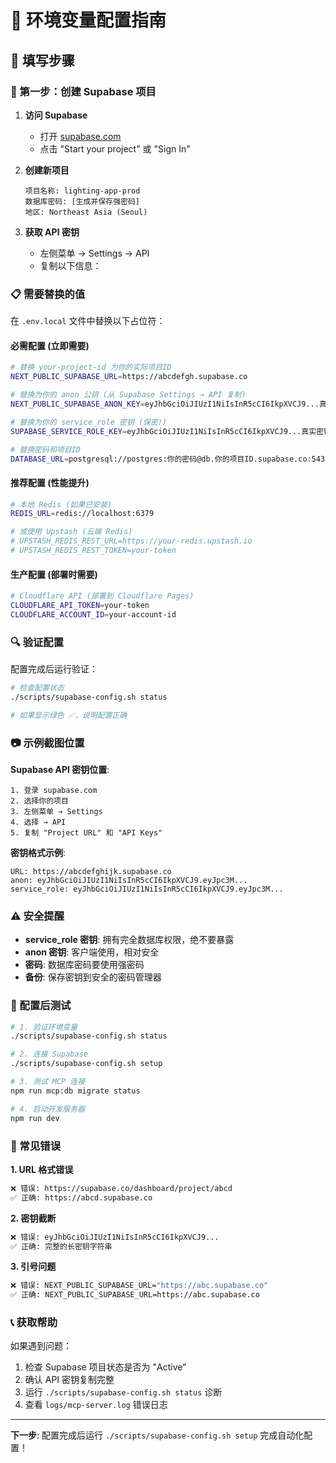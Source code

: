 # 🔐 环境变量配置指南

## 📝 填写步骤

### 🚀 第一步：创建 Supabase 项目

1. **访问 Supabase**
   - 打开 [supabase.com](https://supabase.com)
   - 点击 "Start your project" 或 "Sign In"

2. **创建新项目**
   ```
   项目名称: lighting-app-prod
   数据库密码: [生成并保存强密码]
   地区: Northeast Asia (Seoul)
   ```

3. **获取 API 密钥**
   - 左侧菜单 → Settings → API
   - 复制以下信息：

### 📋 需要替换的值

在 `.env.local` 文件中替换以下占位符：

#### **必需配置** (立即需要)

```bash
# 替换 your-project-id 为你的实际项目ID
NEXT_PUBLIC_SUPABASE_URL=https://abcdefgh.supabase.co

# 替换为你的 anon 公钥 (从 Supabase Settings → API 复制)
NEXT_PUBLIC_SUPABASE_ANON_KEY=eyJhbGciOiJIUzI1NiIsInR5cCI6IkpXVCJ9...真实密钥

# 替换为你的 service_role 密钥 (保密!)
SUPABASE_SERVICE_ROLE_KEY=eyJhbGciOiJIUzI1NiIsInR5cCI6IkpXVCJ9...真实密钥

# 替换密码和项目ID
DATABASE_URL=postgresql://postgres:你的密码@db.你的项目ID.supabase.co:5432/postgres
```

#### **推荐配置** (性能提升)

```bash
# 本地 Redis (如果已安装)
REDIS_URL=redis://localhost:6379

# 或使用 Upstash (云端 Redis)
# UPSTASH_REDIS_REST_URL=https://your-redis.upstash.io
# UPSTASH_REDIS_REST_TOKEN=your-token
```

#### **生产配置** (部署时需要)

```bash
# Cloudflare API (部署到 Cloudflare Pages)
CLOUDFLARE_API_TOKEN=your-token
CLOUDFLARE_ACCOUNT_ID=your-account-id
```

### 🔍 验证配置

配置完成后运行验证：

```bash
# 检查配置状态
./scripts/supabase-config.sh status

# 如果显示绿色 ✅，说明配置正确
```

### 📷 示例截图位置

**Supabase API 密钥位置**:
```
1. 登录 supabase.com
2. 选择你的项目
3. 左侧菜单 → Settings
4. 选择 → API
5. 复制 "Project URL" 和 "API Keys"
```

**密钥格式示例**:
```
URL: https://abcdefghijk.supabase.co
anon: eyJhbGciOiJIUzI1NiIsInR5cCI6IkpXVCJ9.eyJpc3M...
service_role: eyJhbGciOiJIUzI1NiIsInR5cCI6IkpXVCJ9.eyJpc3M...
```

### ⚠️ 安全提醒

- **service_role 密钥**: 拥有完全数据库权限，绝不要暴露
- **anon 密钥**: 客户端使用，相对安全
- **密码**: 数据库密码要使用强密码
- **备份**: 保存密钥到安全的密码管理器

### 🔧 配置后测试

```bash
# 1. 验证环境变量
./scripts/supabase-config.sh status

# 2. 连接 Supabase
./scripts/supabase-config.sh setup

# 3. 测试 MCP 连接
npm run mcp:db migrate status

# 4. 启动开发服务器
npm run dev
```

### 🚨 常见错误

**1. URL 格式错误**
```bash
❌ 错误: https://supabase.co/dashboard/project/abcd
✅ 正确: https://abcd.supabase.co
```

**2. 密钥截断**
```bash
❌ 错误: eyJhbGciOiJIUzI1NiIsInR5cCI6IkpXVCJ9...
✅ 正确: 完整的长密钥字符串
```

**3. 引号问题**
```bash
❌ 错误: NEXT_PUBLIC_SUPABASE_URL="https://abc.supabase.co"
✅ 正确: NEXT_PUBLIC_SUPABASE_URL=https://abc.supabase.co
```

### 📞 获取帮助

如果遇到问题：
1. 检查 Supabase 项目状态是否为 "Active"
2. 确认 API 密钥复制完整
3. 运行 `./scripts/supabase-config.sh status` 诊断
4. 查看 `logs/mcp-server.log` 错误日志

---

**下一步**: 配置完成后运行 `./scripts/supabase-config.sh setup` 完成自动化配置！